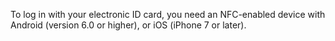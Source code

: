 To log in with your electronic ID card, you need an NFC-enabled device with Android (version 6.0 or higher), or iOS (iPhone 7 or later).
